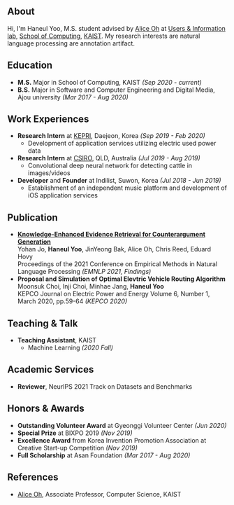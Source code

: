 ## About
Hi, I'm Haneul Yoo, M.S. student advised by [Alice Oh](https://aliceoh9.github.io/) at [Users & Information lab](http://uilab.kr/), [School of Computing](https://cs.kaist.ac.kr/), [KAIST](https://www.kaist.ac.kr/).
My research interests are natural language processing are annotation artifact.

## Education
- **M.S.** Major in School of Computing, KAIST _(Sep 2020 - current)_
- **B.S.** Major in Software and Computer Engineering and Digital Media, Ajou university _(Mar 2017 - Aug 2020)_

## Work Experiences
- **Research Intern** at [KEPRI](https://www.kepri.re.kr:20808/), Daejeon, Korea _(Sep 2019 - Feb 2020)_
  - Development of application services utilizing electric used power data
- **Research Intern** at [CSIRO](https://www.csiro.au/), QLD, Australia _(Jul 2019 - Aug 2019)_
  - Convolutional deep neural network for detecting cattle in images/videos
- **Developer** and **Founder** at Indilist, Suwon, Korea _(Jul 2018 - Jun 2019)_
  - Establishment of an independent music platform and development of iOS application services

## Publication
- [**Knowledge-Enhanced Evidence Retrieval for Counterargument Generation**](https://arxiv.org/abs/2109.09057)
<br>Yohan Jo, **Haneul Yoo**, JinYeong Bak, Alice Oh, Chris Reed, Eduard Hovy
<br>Proceedings of the 2021 Conference on Empirical Methods in Natural Language Processing _(EMNLP 2021, Findings)_
- **Proposal and Simulation of Optimal Elevtric Vehicle Routing Algorithm**
<br>Moonsuk Choi, Inji Choi, Minhae Jang, **Haneul Yoo**
<br>KEPCO Journal on Electric Power and Energy Volume 6, Number 1, March 2020, pp.59-64 _(KEPCO 2020)_

## Teaching & Talk
- **Teaching Assistant**, KAIST
  - Machine Learning _(2020 Fall)_

## Academic Services
- **Reviewer**, NeurIPS 2021 Track on Datasets and Benchmarks

## Honors & Awards
- **Outstanding Volunteer Award** at Gyeonggi Volunteer Center _(Jun 2020)_
- **Special Prize** at BIXPO 2019 _(Nov 2019)_
- **Excellence Award** from Korea Invention Promotion Association at Creative Start-up Competition _(Nov 2019)_
- **Full Scholarship** at Asan Foundation _(Mar 2017 - Aug 2020)_

## References
- [Alice Oh](https://aliceoh9.github.io/), Associate Professor, Computer Science, KAIST
